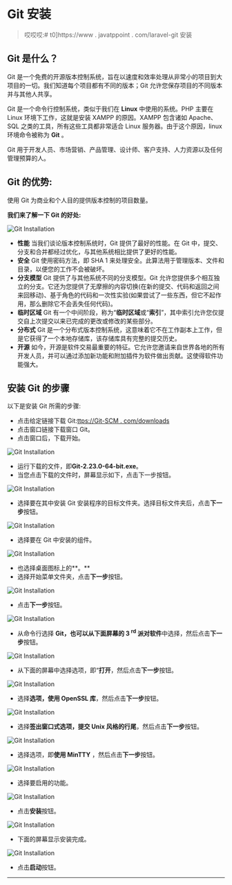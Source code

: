 # Git 安装

> 哎哎哎:# t0]https://www . javatppoint . com/laravel-git 安装

## Git 是什么？

Git 是一个免费的开源版本控制系统，旨在以速度和效率处理从非常小的项目到大项目的一切。我们知道每个项目都有不同的版本；Git 允许您保存项目的不同版本并与其他人共享。

Git 是一个命令行控制系统，类似于我们在 **Linux** 中使用的系统。PHP 主要在 Linux 环境下工作，这就是安装 XAMPP 的原因。XAMPP 包含诸如 Apache、SQL 之类的工具，所有这些工具都非常适合 Linux 服务器。由于这个原因，linux 环境命令被称为 **Git** 。

Git 用于开发人员、市场营销、产品管理、设计师、客户支持、人力资源以及任何管理预算的人。

## Git 的优势:

使用 Git 为商业和个人目的提供版本控制的项目数量。

**我们来了解一下 Git 的好处:**

![Git Installation](img/0c225fb49df25ce32a1570bc129ed718.png)

*   **性能**
    当我们谈论版本控制系统时，Git 提供了最好的性能。在 Git 中，提交、分支和合并都经过优化，与其他系统相比提供了更好的性能。
*   **安全**
    Git 使用密码方法，即 SHA 1 来处理安全。此算法用于管理版本、文件和目录，以便您的工作不会被破坏。
*   **分支模型**
    Git 提供了与其他系统不同的分支模型。Git 允许您提供多个相互独立的分支。它还为您提供了无摩擦的内容切换(在新的提交、代码和返回之间来回移动)、基于角色的代码和一次性实验(如果尝试了一些东西，但它不起作用，那么删除它不会丢失任何代码)。
*   **临时区域**
    Git 有一个中间阶段，称为“**临时区域**或“**索引**”，其中索引允许您仅提交自上次提交以来已完成的更改或修改的某些部分。
*   **分布式**
    Git 是一个分布式版本控制系统，这意味着它不在工作副本上工作，但是它获得了一个本地存储库，该存储库具有完整的提交历史。
*   **开源**
    如今，开源是软件交易最重要的特征。它允许您邀请来自世界各地的所有开发人员，并可以通过添加新功能和附加插件为软件做出贡献。这使得软件功能强大。

## 安装 Git 的步骤

以下是安装 Git 所需的步骤:

*   点击给定链接下载 Git:[ttps://Git-SCM . com/downloads](https://git-scm.com/downloads)
*   点击窗口链接下载窗口 Git。
*   点击窗口后，下载开始。

![Git Installation](img/eb1d1a558a069ff7ab36d1a6098cd686.png)

*   运行下载的文件，即**Git-2.23.0-64-bit.exe**。
*   当您点击下载的文件时，屏幕显示如下，点击下一步按钮。

![Git Installation](img/43fc8bdb17349537f1f3d888b10ed411.png)

*   选择要在其中安装 Git 安装程序的目标文件夹。选择目标文件夹后，点击**下一步**按钮。

![Git Installation](img/eca342001444efb1a383558759fdd8d2.png)

*   选择要在 Git 中安装的组件。

![Git Installation](img/abb585f3dff8dfa49e6f9fab1eb60b69.png)

*   也选择桌面图标上的**。**
*   选择开始菜单文件夹，点击**下一步**按钮。

![Git Installation](img/efc594e0b353c6b698b7f72244d0ef02.png)

*   点击**下一步**按钮。

![Git Installation](img/ef402dadbfe0bdc7a05fa7fdf457ce8d.png)

*   从命令行选择 **Git，也可以从下面屏幕的 3 <sup>rd</sup> 派对软件**中选择，然后点击**下一步**按钮。

![Git Installation](img/b3fb8331f1c01d4f80c3ca11eb275890.png)

*   从下面的屏幕中选择选项，即“**打开**，然后点击**下一步**按钮。

![Git Installation](img/726f82a66562d3aa44da60d48515f49f.png)

*   选择**选项，使用 OpenSSL 库**，然后点击**下一步**按钮。

![Git Installation](img/32fd78a021189f05ea9049ca7c5ba723.png)

*   选择**签出窗口式选项，提交 Unix 风格的行尾**，然后点击**下一步**按钮。

![Git Installation](img/2fe3b8184c7cccf62ed13eca61498bbc.png)

*   选择选项，即**使用 MinTTY** ，然后点击**下一步**按钮。

![Git Installation](img/8874c4e41d88bb8234e5a1e035c8358b.png)

*   选择要启用的功能。

![Git Installation](img/0897efbdd4a1be50020c52fa55a4a289.png)

*   点击**安装**按钮。

![Git Installation](img/ba58e97c9cc07b16f03428a30f7ab7c1.png)

*   下面的屏幕显示安装完成。

![Git Installation](img/eea81cb1f23e90cc1fef3784a05efcac.png)

*   点击**启动**按钮。

* * *